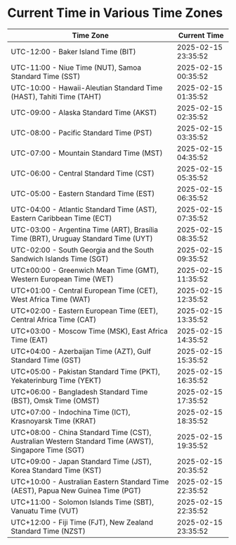 # Current Time in Various Time Zones

| Time Zone | Current Time |
|-----------|--------------|
| UTC-12:00 - Baker Island Time (BIT) | 2025-02-15 23:35:52 |
| UTC-11:00 - Niue Time (NUT), Samoa Standard Time (SST) | 2025-02-15 00:35:52 |
| UTC-10:00 - Hawaii-Aleutian Standard Time (HAST), Tahiti Time (TAHT) | 2025-02-15 01:35:52 |
| UTC-09:00 - Alaska Standard Time (AKST) | 2025-02-15 02:35:52 |
| UTC-08:00 - Pacific Standard Time (PST) | 2025-02-15 03:35:52 |
| UTC-07:00 - Mountain Standard Time (MST) | 2025-02-15 04:35:52 |
| UTC-06:00 - Central Standard Time (CST) | 2025-02-15 05:35:52 |
| UTC-05:00 - Eastern Standard Time (EST) | 2025-02-15 06:35:52 |
| UTC-04:00 - Atlantic Standard Time (AST), Eastern Caribbean Time (ECT) | 2025-02-15 07:35:52 |
| UTC-03:00 - Argentina Time (ART), Brasília Time (BRT), Uruguay Standard Time (UYT) | 2025-02-15 08:35:52 |
| UTC-02:00 - South Georgia and the South Sandwich Islands Time (SGT) | 2025-02-15 09:35:52 |
| UTC±00:00 - Greenwich Mean Time (GMT), Western European Time (WET) | 2025-02-15 11:35:52 |
| UTC+01:00 - Central European Time (CET), West Africa Time (WAT) | 2025-02-15 12:35:52 |
| UTC+02:00 - Eastern European Time (EET), Central Africa Time (CAT) | 2025-02-15 13:35:52 |
| UTC+03:00 - Moscow Time (MSK), East Africa Time (EAT) | 2025-02-15 14:35:52 |
| UTC+04:00 - Azerbaijan Time (AZT), Gulf Standard Time (GST) | 2025-02-15 15:35:52 |
| UTC+05:00 - Pakistan Standard Time (PKT), Yekaterinburg Time (YEKT) | 2025-02-15 16:35:52 |
| UTC+06:00 - Bangladesh Standard Time (BST), Omsk Time (OMST) | 2025-02-15 17:35:52 |
| UTC+07:00 - Indochina Time (ICT), Krasnoyarsk Time (KRAT) | 2025-02-15 18:35:52 |
| UTC+08:00 - China Standard Time (CST), Australian Western Standard Time (AWST), Singapore Time (SGT) | 2025-02-15 19:35:52 |
| UTC+09:00 - Japan Standard Time (JST), Korea Standard Time (KST) | 2025-02-15 20:35:52 |
| UTC+10:00 - Australian Eastern Standard Time (AEST), Papua New Guinea Time (PGT) | 2025-02-15 22:35:52 |
| UTC+11:00 - Solomon Islands Time (SBT), Vanuatu Time (VUT) | 2025-02-15 22:35:52 |
| UTC+12:00 - Fiji Time (FJT), New Zealand Standard Time (NZST) | 2025-02-15 23:35:52 |
